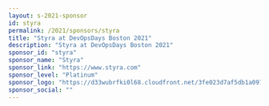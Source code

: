```yaml
---
layout: s-2021-sponsor
id: styra
permalink: /2021/sponsors/styra
title: "Styra at DevOpsDays Boston 2021"
description: "Styra at DevOpsDays Boston 2021"
sponsor_id: "styra"
sponsor_name: "Styra"
sponsor_link: "https://www.styra.com"
sponsor_level: "Platinum"
sponsor_logo: "https://d33wubrfki0l68.cloudfront.net/3fe023d7af5db1a097979f312c9daebd0343d676/5c91e/img/sponsors/styra.png"
sponsor_social: ""
---
```

  
